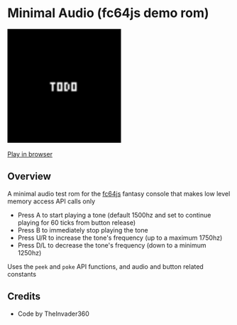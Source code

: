 # Minimal Audio (fc64js demo rom)

[<img src="https://raw.githubusercontent.com/TheInvader360/fc64js/main/rom/demo/minimal-audio/docs/demo.gif" width="256"/>](https://theinvader360.github.io/fc64js/rom/demo/minimal-audio/)

[Play in browser](https://theinvader360.github.io/fc64js/rom/demo/minimal-audio/)

## Overview

A minimal audio test rom for the [fc64js](https://github.com/TheInvader360/fc64js) fantasy console that makes low level memory access API calls only

* Press A to start playing a tone (default 1500hz and set to continue playing for 60 ticks from button release)
* Press B to immediately stop playing the tone
* Press U/R to increase the tone's frequency (up to a maximum 1750hz)
* Press D/L to decrease the tone's frequency (down to a minimum 1250hz)

Uses the ```peek``` and ```poke``` API functions, and audio and button related constants

## Credits

* Code by TheInvader360
